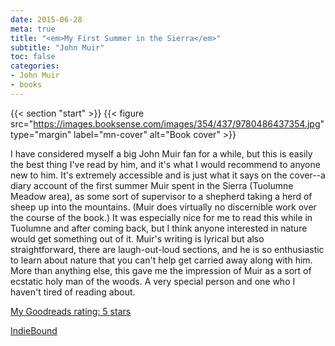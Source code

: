```yaml
---
date: 2015-06-28
meta: true
title: "<em>My First Summer in the Sierra</em>"
subtitle: "John Muir"
toc: false
categories:
- John Muir
- books
---
```


{{< section "start" >}}
{{< figure src="https://images.booksense.com/images/354/437/9780486437354.jpg" type="margin" label="mn-cover" alt="Book cover" >}}

I have considered myself a big John Muir fan for a while, but this is easily the best thing I've read by him, and it's what I would recommend to anyone new to him. It's extremely accessible and is just what it says on the cover--a diary account of the first summer Muir spent in the Sierra (Tuolumne Meadow area), as some sort of supervisor to a shepherd taking a herd of sheep up into the mountains. (Muir does virtually no discernible work over the course of the book.) It was especially nice for me to read this while in Tuolumne and after coming back, but I think anyone interested in nature would get something out of it. Muir's writing is lyrical but also straightforward, there are laugh-out-loud sections, and he is so enthusiastic to learn about nature that you can't help get carried away along with him. More than anything else, this gave me the impression of Muir as a sort of ecstatic holy man of the woods. A very special person and one who I haven't tired of reading about.

[My Goodreads rating: 5 stars](https://www.goodreads.com/review/show/1319682979)  

[IndieBound](https://www.indiebound.org/book/9780486437354)
